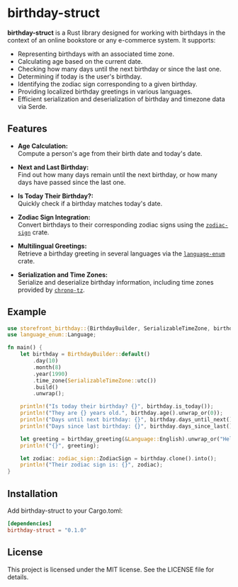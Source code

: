 
# birthday-struct

**birthday-struct** is a Rust library designed for working with birthdays in the context of an online bookstore or any e-commerce system. It supports:

- Representing birthdays with an associated time zone.
- Calculating age based on the current date.
- Checking how many days until the next birthday or since the last one.
- Determining if today is the user's birthday.
- Identifying the zodiac sign corresponding to a given birthday.
- Providing localized birthday greetings in various languages.
- Efficient serialization and deserialization of birthday and timezone data via Serde.

## Features

- **Age Calculation:**  
  Compute a person's age from their birth date and today's date.
  
- **Next and Last Birthday:**  
  Find out how many days remain until the next birthday, or how many days have passed since the last one.

- **Is Today Their Birthday?:**  
  Quickly check if a birthday matches today's date.

- **Zodiac Sign Integration:**  
  Convert birthdays to their corresponding zodiac signs using the [`zodiac-sign`](https://crates.io/crates/zodiac-sign) crate.

- **Multilingual Greetings:**  
  Retrieve a birthday greeting in several languages via the [`language-enum`](https://crates.io/crates/language-enum) crate.

- **Serialization and Time Zones:**  
  Serialize and deserialize birthday information, including time zones provided by [`chrono-tz`](https://crates.io/crates/chrono-tz).

## Example

```rust
use storefront_birthday::{BirthdayBuilder, SerializableTimeZone, birthday_greeting};
use language_enum::Language;

fn main() {
    let birthday = BirthdayBuilder::default()
        .day(10)
        .month(8)
        .year(1990)
        .time_zone(SerializableTimeZone::utc())
        .build()
        .unwrap();

    println!("Is today their birthday? {}", birthday.is_today());
    println!("They are {} years old.", birthday.age().unwrap_or(0));
    println!("Days until next birthday: {}", birthday.days_until_next());
    println!("Days since last birthday: {}", birthday.days_since_last());

    let greeting = birthday_greeting(&Language::English).unwrap_or("Hello!");
    println!("{}", greeting);

    let zodiac: zodiac_sign::ZodiacSign = birthday.clone().into();
    println!("Their zodiac sign is: {}", zodiac);
}
```

## Installation
Add birthday-struct to your Cargo.toml:

```toml
[dependencies]
birthday-struct = "0.1.0"
```

## License
This project is licensed under the MIT license. See the LICENSE file for details.
